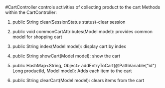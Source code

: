 #CartController controls activities of collecting product to the cart
Methods within the CartController:
1. public String clear(SessionStatus status)-clear session
2. public void commonCartAttributes(Model model): provides common model for shopping cart
3. public String index(Model model): display cart by index

4. public String showCart(Model model): show the cart
5. public  HashMap<String, Object>  addEntryToCart(@PathVariable("id") Long productId, Model model): 
Adds each item to the cart 
6.  public String clearCart(Model model): clears items from the cart

